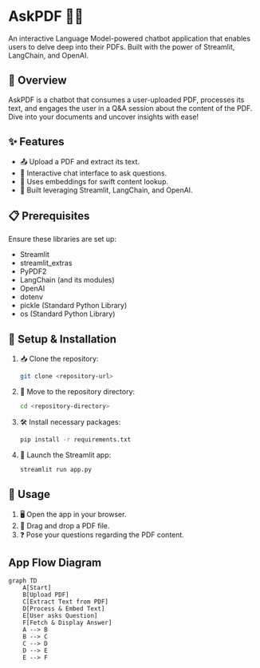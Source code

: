 # AskPDF 📄💬

An interactive Language Model-powered chatbot application that enables users to delve deep into their PDFs. Built with the power of Streamlit, LangChain, and OpenAI.

## 🌟 Overview

AskPDF is a chatbot that consumes a user-uploaded PDF, processes its text, and engages the user in a Q&A session about the content of the PDF. Dive into your documents and uncover insights with ease!

## ✨ Features

- 📤 Upload a PDF and extract its text.
- 💬 Interactive chat interface to ask questions.
- 🧠 Uses embeddings for swift content lookup.
- 🚀 Built leveraging Streamlit, LangChain, and OpenAI.

## 📋 Prerequisites

Ensure these libraries are set up:

- Streamlit
- streamlit_extras
- PyPDF2
- LangChain (and its modules)
- OpenAI
- dotenv
- pickle (Standard Python Library)
- os (Standard Python Library)

## 🔧 Setup & Installation

1. 📥 Clone the repository:
   ```bash
   git clone <repository-url>
2. 🚀 Move to the repository directory:
    ```bash
    cd <repository-directory>
3. 🛠 Install necessary packages:
    ```bash
    pip install -r requirements.txt
4. 🎉 Launch the Streamlit app:
    ```bash
    streamlit run app.py

## 📘 Usage

1. 🖥 Open the app in your browser.
2. 📄 Drag and drop a PDF file.
3. ❓ Pose your questions regarding the PDF content.

##  App Flow Diagram

```mermaid
graph TD
    A[Start]
    B[Upload PDF]
    C[Extract Text from PDF]
    D[Process & Embed Text]
    E[User asks Question]
    F[Fetch & Display Answer]
    A --> B
    B --> C
    C --> D
    D --> E
    E --> F
```